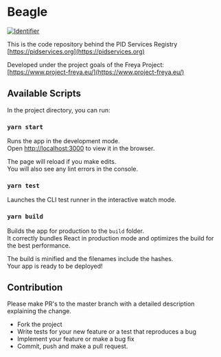 Beagle
======

[![Identifier](https://img.shields.io/badge/doi-10.14454%2Fe0f7--zs08-fca709.svg)](https://doi.org/10.14454/e0f7-zs08)

This is the code repository behind the PID Services Registry [https://pidservices.org](https://pidservices.org)

Developed under the project goals of the Freya Project: [https://www.project-freya.eu/](https://www.project-freya.eu/)

## Available Scripts

In the project directory, you can run:

### `yarn start`

Runs the app in the development mode.<br />
Open [http://localhost:3000](http://localhost:3000) to view it in the browser.

The page will reload if you make edits.<br />
You will also see any lint errors in the console.

### `yarn test`

Launches the CLI test runner in the interactive watch mode.

### `yarn build`

Builds the app for production to the `build` folder.<br />
It correctly bundles React in production mode and optimizes the build for the best performance.

The build is minified and the filenames include the hashes.<br />
Your app is ready to be deployed!

## Contribution

Please make PR's to the master branch with a detailed description explaining the change.

* Fork the project
* Write tests for your new feature or a test that reproduces a bug
* Implement your feature or make a bug fix
* Commit, push and make a pull request.

